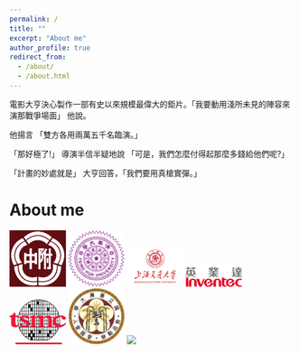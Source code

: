 ```yaml
---
permalink: /
title: ""
excerpt: "About me"
author_profile: true
redirect_from: 
  - /about/
  - /about.html
---
```


電影大亨決心製作一部有史以來規模最偉大的鉅片。「我要動用淺所未見的陣容來演那戰爭場面」 他說。

他揚言 「雙方各用兩萬五千名臨演。」

「那好極了!」 導演半信半疑地說 「可是，我們怎麼付得起那麼多錢給他們呢?」

「計畫的妙處就是」 大亨回答，「我們要用真槍實彈。」

About me
======
<img src='/images/HSNU.png' width='100'>
<img src='/images/The_Logo_of_National_Tsing_Hua_University.png' width='100'>
<img src='/images/130.png' width='100'>
<img src='/images/logo_inventec.png' width='100'>
<img src='/images/tsmc.jpg' width='100'>
<img src='/images/Emblem72.jpg' width='100'>
<img src='/images/sign2-032a.jpg' width='100'>